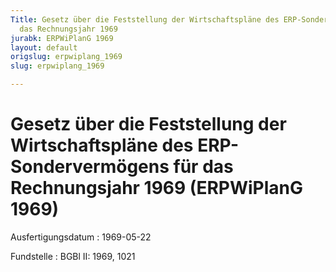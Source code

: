 ```yaml
---
Title: Gesetz über die Feststellung der Wirtschaftspläne des ERP-Sondervermögens für
  das Rechnungsjahr 1969
jurabk: ERPWiPlanG 1969
layout: default
origslug: erpwiplang_1969
slug: erpwiplang_1969

---
```


# Gesetz über die Feststellung der Wirtschaftspläne des ERP-Sondervermögens für das Rechnungsjahr 1969 (ERPWiPlanG 1969)

Ausfertigungsdatum
:   1969-05-22

Fundstelle
:   BGBl II: 1969, 1021

